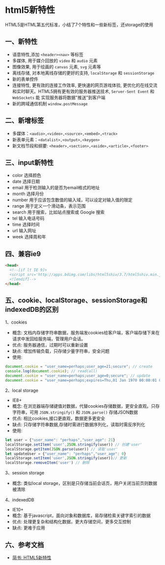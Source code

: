 <!-- 2017/6/5  -->

# html5新特性

HTML5是HTML第五代标准，小结了7个特性和一些新标签，还storage的使用

## 一、新特性

- 语意特性,添加 `<header><nav>` 等标签
- 多媒体,  用于媒介回放的 `video` 和 `audio` 元素
- 图像效果, 用于绘画的 `canvas` 元素, `svg` 元素等
- 离线存储, 对本地离线存储的更好的支持, `localStorage` 和 `sessionStorage`
- 新的表单控件
- 连接特性, 更有效的连接工作效率, 更快速的网页游戏体验, 更优化的在线交流和实时聊天。HTML5拥有更有效的服务器推送技术, `Server-Sent Event` 和 `WebSockets` 能 实现服务器将数据"推送"到客户端
- 新的跨域通信机制 `window.postMessage`

## 二、新增标签

- 多媒体：`<audio>,<video>,<source>,<embed>,<track>`
- 新表单元素：`<datalist>,<output>,<keygen>`
- 新文档节段和纲要: `<header>,<section>,<aside>,<article>,<footer>`

## 三、input新特性

- color 选择颜色
- date 选择日期
- email 用于检测输入的是否为email格式的地址
- month 选择月份
- number 用于应该包含数值的输入域，可以设定对输入值的限定
- range 用于定义一个滑动条，表示范围
- search 用于搜索，比如站点搜索或 Google 搜索
- tel 输入电话号码
- time 选择时间
- url 输入网址
- week 选择周和年

## 四、兼容ie9

```html
<head>
  <!--[if lt IE 9]>
  <script src='http://apps.bdimg.com/libs/html5shiv/3.7/html5shiv.min.js'></script>
  <![endif]-->
</head>
```

## 五、cookie、localStorage、sessionStorage和indexedDB的区别

1、cookies

- 概念: 文档内存储字符串数据，服务端发cookies给客户端，客户端存储下来在请求中发回给服务端，管理用户会话。
- 优点: 服务器通信，过期时可以重新设置
- 缺点: 增加传输负载，只存储少量字符串，安全问题
- 使用:

```javascript
document.cookie = "user_name=perhaps;user_age=21;secure"; // create
console.log(document.cookie); // read(all)
document.cookie = "user_name=perhaps;user_age=0;secure"; // update
document.cookie = "user_name=perhaps;expires=Thu,01 Jan 1970 00:00:01 GMT"; // delete
```

2、local storage

- IE8+
- 概念:  在浏览器端存储键值对数据，代替cookies存储数据，更安全直观。只存字符串，可用 `JSON.stringify()` 和 `JSON.parse()` 存储JSON数据
- 优点: 相比cookies,接口更直观，数据更多更安全
- 缺点: 只存储字符串数据,存储时需进行数据序列化，读取时需反序列化
- 使用:

```javascript
let user = {"user_name": "perhaps","user_age": 21}
localStorage.setItem('user',JSON.stringify(user)) // 创建'user'
localStorage.getItem(JSON.parse(user)) // 读取'user'
let updateUser = {"user_name": "perhaps","user_age": 0}
localStorage.setItem('user',JSON.stringify(user))// 更新
localStorage.removeItem('user') // 删除
```

3、session storage

- 概念: 类似local storage，区别是只存储当前会话页，用户关闭当前页则数据被清除

4、indexedDB

- IE10+
- 概念: 基于javascript，面向对象和数据库，易存储检索关键字索引的数据
- 优点: 处理更复杂和结构化数据，更大存储空间，更多交互控制
- 缺点: 更难于应用

## 六、参考文档

- [简书: HTML5新特性](http://www.jianshu.com/p/c435f52fb95f)
